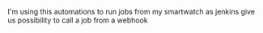 I'm using this automations to run jobs from my smartwatch as jenkins give us possibility to call a job from a webhook
